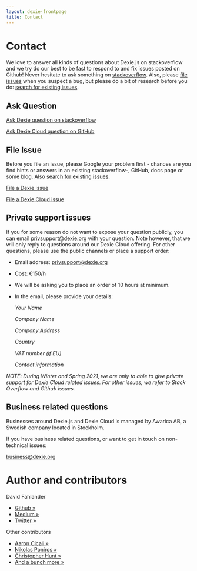 ```yaml
---
layout: dexie-frontpage
title: Contact
---
```

# Contact

We love to answer all kinds of questions about Dexie.js on stackoverflow and we try do our best to be fast to respond to and fix issues posted on Github! Never hesitate to ask something on [stackoverflow](http://stackoverflow.com/questions/ask?tags=dexie). Also, please [file issues](https://github.com/dfahlander/Dexie.js/issues/new) when you suspect a bug, but please do a bit of research before you do: [search for existing issues](https://github.com/dfahlander/Dexie.js/issues?q=is%3Aissue).

## Ask Question
[Ask Dexie question on stackoverflow](http://stackoverflow.com/questions/ask?tags=dexie)

[Ask Dexie Cloud question on GitHub](https://github.com/dfahlander/Dexie.js/issues/new?labels=cloud,question)

## File Issue
Before you file an issue, please Google your problem first - chances are you find hints or answers in an existing stackoverflow-, GitHub, docs page or some blog. Also [search for existing issues](https://github.com/dfahlander/Dexie.js/issues?q=is%3Aissue).

[File a Dexie issue](https://github.com/dfahlander/Dexie.js/issues/new)

[File a Dexie Cloud issue](https://github.com/dfahlander/Dexie.js/issues/new?labels=cloud)

## Private support issues

If you for some reason do not want to expose your question publicly, you can email [privsupport@dexie.org](mailto:privsupport@dexie.org) with your question. Note however, that we will only reply to questions around our Dexie Cloud offering. For other questions, please use the public channels or place a support order:

* Email address: [privsupport@dexie.org](mailto:privsupport@dexie.org)
* Cost: €150/h
* We will be asking you to place an order of 10 hours at minimum.
* In the email, please provide your details:

    *Your Name*


    *Company Name*

    *Company Address*

    *Country*

    *VAT number (if EU)*

    *Contact information*


*NOTE: During Winter and Spring 2021, we are only to able to give private support for Dexie Cloud related issues. For other issues, we refer to Stack Overflow and Github issues.*

## Business related questions

Businesses around Dexie.js and Dexie Cloud is managed by Awarica AB, a Swedish company located in Stockholm.

If you have business related questions, or want to get in touch on non-technical issues:

[business@dexie.org](mailto:business@dexie.org)

# Author and contributors

David Fahlander

- [Github &raquo;](https://github.com/dfahlander)
- [Medium &raquo;](https://medium.com/@dfahlander)
- [Twitter &raquo;](https://twitter.com/dfahlander)

Other contributors

- [Aaron Cicali &raquo;](https://github.com/acicali)
- [Nikolas Poniros &raquo;](https://poniros.de)
- [Christopher Hunt &raquo;](https://github.com/chrahunt)
- [And a bunch more &raquo;](https://github.com/dfahlander/Dexie.js/graphs/contributors)
